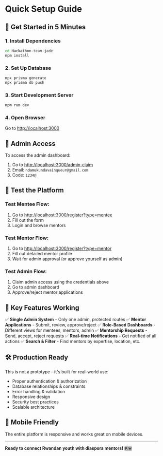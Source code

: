 # Quick Setup Guide

## 🚀 Get Started in 5 Minutes

### 1. Install Dependencies
```bash
cd Hackathon-team-jade
npm install
```

### 2. Set Up Database
```bash
npx prisma generate
npx prisma db push
```

### 3. Start Development Server
```bash
npm run dev
```

### 4. Open Browser
Go to [http://localhost:3000](http://localhost:3000)

## 🔑 Admin Access

To access the admin dashboard:
1. Go to [http://localhost:3000/admin-claim](http://localhost:3000/admin-claim)
2. Email: `ndamukundavainqueur@gmail.com`
3. Code: `1234@`

## 👥 Test the Platform

### Test Mentee Flow:
1. Go to [http://localhost:3000/register?type=mentee](http://localhost:3000/register?type=mentee)
2. Fill out the form
3. Login and browse mentors

### Test Mentor Flow:
1. Go to [http://localhost:3000/register?type=mentor](http://localhost:3000/register?type=mentor)
2. Fill out detailed mentor profile
3. Wait for admin approval (or approve yourself as admin)

### Test Admin Flow:
1. Claim admin access using the credentials above
2. Go to admin dashboard
3. Approve/reject mentor applications

## 🎯 Key Features Working

✅ **Single Admin System** - Only one admin, protected routes
✅ **Mentor Applications** - Submit, review, approve/reject
✅ **Role-Based Dashboards** - Different views for mentees, mentors, admin
✅ **Mentorship Requests** - Send, accept, reject requests
✅ **Real-time Notifications** - Get notified of all actions
✅ **Search & Filter** - Find mentors by expertise, location, etc.

## 🛠️ Production Ready

This is not a prototype - it's built for real-world use:
- Proper authentication & authorization
- Database relationships & constraints
- Error handling & validation
- Responsive design
- Security best practices
- Scalable architecture

## 📱 Mobile Friendly

The entire platform is responsive and works great on mobile devices.

---

**Ready to connect Rwandan youth with diaspora mentors! 🇷🇼**
